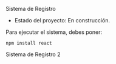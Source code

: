 <ha1> Sistema de Registro </h1>

- Estado del proyecto: En construcción.

Para ejecutar el sistema, debes poner:

```npm install react```

Sistema de Registro 2
